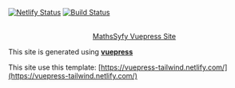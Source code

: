 [![Netlify Status](https://api.netlify.com/api/v1/badges/6a345131-c86a-4200-bc5d-4200e8e569d8/deploy-status)](https://app.netlify.com/sites/vuepress-tailwind/deploys)
[![Build Status](https://travis-ci.org/mathssyfy/mathssyfy-site.svg?branch=master)](https://travis-ci.org/mathssyfy/mathssyfy-site)

<p align="center">
  <br>
  <a href="https://mathssyfy.netlify.com">
    MathsSyfy Vuepress Site
  </a>
</p>

This site is generated using [**vuepress**](https://v1.vuepress.vuejs.org/)

This site use this template: [https://vuepress-tailwind.netlify.com/](https://vuepress-tailwind.netlify.com/)